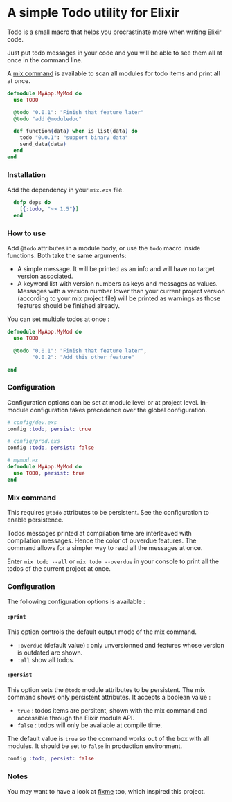 # A simple Todo utility for Elixir

<!-- moduledoc start -->

Todo is a small macro that helps you procrastinate more when writing Elixir
code.

Just put todo messages in your code and you will be able to see them all at once
in the command line.

A [mix command](#mix-command) is available to scan all modules for todo items
and print all at once.

```elixir
defmodule MyApp.MyMod do
  use TODO

  @todo "0.0.1": "Finish that feature later"
  @todo "add @moduledoc"

  def function(data) when is_list(data) do
    todo "0.0.1": "support binary data"
    send_data(data)
  end
end
```

### Installation

Add the dependency in your `mix.exs` file.

```elixir
  defp deps do
    [{:todo, "~> 1.5"}]
  end
```

### How to use

Add `@todo` attributes in a module body, or use the `todo` macro inside
functions. Both take the same arguments:

- A simple message. It will be printed as an info and will have no target
  version associated.
- A keyword list with version numbers as keys and messages as values. Messages
  with a version number lower than your current project version (according to
  your mix project file) will be printed as warnings as those features should be
  finished already.

You can set multiple todos at once :

```elixir
defmodule MyApp.MyMod do
  use TODO

  @todo "0.0.1": "Finish that feature later",
        "0.0.2": "Add this other feature"

end
```

### Configuration

Configuration options can be set at module level or at project level. In-module
configuration takes precedence over the global configuration.

```elixir
# config/dev.exs
config :todo, persist: true

# config/prod.exs
config :todo, persist: false
```

```elixir
# mymod.ex
defmodule MyApp.MyMod do
  use TODO, persist: true
end
```

### Mix command

This requires `@todo` attributes to be persistent. See the configuration to
enable persistence.

Todos messages printed at compilation time are interleaved with compilation
messages. Hence the color of ouverdue features. The command allows for a simpler
way to read all the messages at once.

Enter `mix todo --all` or `mix todo --overdue` in your console to print all the
todos of the current project at once.

### Configuration

The following configuration options is available :

#### `:print`

This option controls the default output mode of the mix command.

- `:overdue` (default value) : only unversionned and features whose version is
  outdated are shown.
- `:all` show all todos.

#### `:persist`

This option sets the `@todo` module attributes to be persistent. The mix command
shows only persistent attributes. It accepts a boolean value :

- `true` : todos items are persitent, shown with the mix command and accessible
  through the Elixir module API.
- `false` : todos will only be available at compile time.

The default value is `true` so the command works out of the box with all
modules. It should be set to `false` in production environment.

```elixir
config :todo, persist: false
```


### Notes

You may want to have a look at [fixme](https://github.com/henrik/fixme-elixir)
too, which inspired this project.
